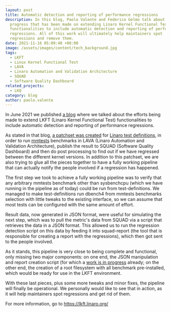 ```yaml
---
layout: post
title: Automatic detection and reporting of performance regressions
description: In this blog, Paolo Valente and Federico Gelmo talk about the
  progress that has been made on extending Linaro Kernel Functional Test (LKFT)
  functionalities to include automatic detection and reporting of performance
  regressions. All of this work will ultimately help maintainers spot
  regressions and remove them.
date: 2021-11-16 05:09:40 +00:00
image: /assets/images/content/tech_background.jpg
tags:
  - LKFT
  - Linux Kernel Functional Test
  - LAVA
  - Linaro Automation and Validation Architecture
  - SQUAD
  - Software Quality Dashboard
related_projects:
  - LKQ
category: blog
author: paolo.valente
---
```

In June 2021 we published [a blog](https://www.linaro.org/blog/ensuring-optimal-performance-through-enhanced-kernel-testing/) where we talked about the efforts being made to extend LKFT (Linaro Kernel Functional Test) functionalities to include automatic detection and reporting of performance regressions.

As stated in that blog, [a patchset was created](https://github.com/Linaro/test-definitions/commit/de4c57c2b8d3d877001b898a601b7753d23d2cfc) for [Linaro test definitions](https://github.com/Linaro/test-definitions/), in order to run [mmtests](https://github.com/gormanm/mmtests) benchmarks in LAVA (Linaro Automation and Validation Architecture), publish the result to SQUAD (Software Quality Dashboard) and then do post processing to find out if we have regressed between the different kernel versions. In addition to this patchset, we are also trying to glue all the pieces together to have a fully working pipeline that can actually notify the people involved if a regression has happened.

The first step we took to achieve a fully working pipeline was to verify that any arbitrary mmtests benchmark other than sysbenchcpu (which we have running in the pipeline as of today) could be run from test-definitions. We managed to make test-definitions run dbench4 from mmtests benchmarks selection with little tweaks to the existing interface, so we can assume that most tests can be configured with the same amount of effort.

Result data, now generated in JSON format, were useful for simulating the next step, which was to pull the metric's data from SQUAD via a script that retrieves the data in a JSON format. This allowed us to run the regression detection script on this data by feeding it into squad-report (the tool that is responsible for creating a report with the regressions), which then got sent to the people involved.

As it stands, this pipeline is very close to being complete and functional, only missing two major components: on one end, the JSON manipulation and report creation script (for which a [work is in progress](https://gitlab.com/Linaro/lkft/reports/squad-report/-/merge_requests/102) already; on the other end, the creation of a root filesystem with all benchmark pre-installed, which would be ready for use in the LKFT environment.

With these last pieces, plus some more tweaks and minor fixes, the pipeline will finally be operational. We personally would like to see that in action, as it will help maintainers spot regressions and get rid of them.

For more information, go to [https://lkft.linaro.org/ ](https://lkft.linaro.org/)